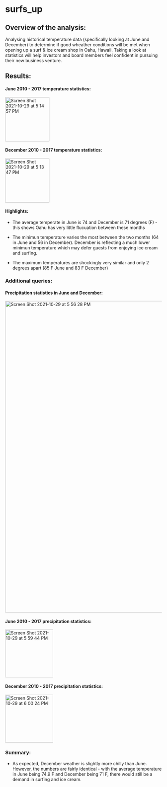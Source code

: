 # surfs_up

## Overview of the analysis:
Analysing historical temperature data (specifically looking at June and December) to determine if good wheather conditions will be met when opening up a surf & ice cream shop in Oahu, Hawaii. Taking a look at statistics will help investors and board members feel confident in pursuing their new business venture. 


## Results:
#### June 2010 - 2017 temperature statistics:
<img width="142" alt="Screen Shot 2021-10-29 at 5 14 57 PM" src="https://user-images.githubusercontent.com/89141436/139502484-6f9db440-06cc-42a7-99bb-acc16b133fb4.png">

#### December 2010 - 2017 temperature statistics:
<img width="142" alt="Screen Shot 2021-10-29 at 5 13 47 PM" src="https://user-images.githubusercontent.com/89141436/139502382-047c5e67-ae09-40cd-8cd9-3ef02418ea1e.png">

#### Highlights:

- The average temperate in June is 74 and December is 71 degrees (F) - this shows Oahu has very little flucuation between these months

- The minimun temperature varies the most between the two months (64 in June and 56 in December). December is reflecting a much lower minimun temperature which may defer guests from enjoying ice cream and surfing.

- The maximum temperatures are shockingly very similar and only 2 degrees apart (85 F June and 83 F December)

### Additional queries: 
#### Precipitation statistics in June and December:
<img width="1003" alt="Screen Shot 2021-10-29 at 5 56 28 PM" src="https://user-images.githubusercontent.com/89141436/139505910-843946f7-ae7a-4300-90c7-94fc687e9786.png">

#### June 2010 - 2017 precipitation statistics:
<img width="154" alt="Screen Shot 2021-10-29 at 5 59 44 PM" src="https://user-images.githubusercontent.com/89141436/139506116-3158de54-8ecb-4519-bd07-9e87f19c1fb7.png">

#### December 2010 - 2017 precipitation statistics:
<img width="154" alt="Screen Shot 2021-10-29 at 6 00 24 PM" src="https://user-images.githubusercontent.com/89141436/139506158-fdf99393-6d8a-4a38-8379-db136aca56fc.png">


### Summary: 
- As expected, December weather is slightly more chilly than June. However, the numbers are fairly identical - with the average temperature in June being 74.9 F and December being 71 F, there would still be a demand in surfing and ice cream. 

